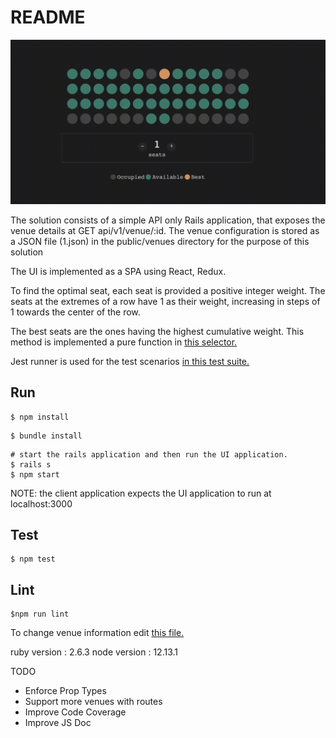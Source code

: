 # README

![](demo.gif)

The solution consists of a simple API only Rails application, that exposes the venue details at GET api/v1/venue/:id.
The venue configuration is stored as a JSON file (1.json) in the public/venues directory for the purpose of this solution

The UI is implemented as a SPA using React, Redux. 

To find the optimal seat, each seat is provided a positive integer weight. The seats at the extremes of a row have 1 as 
their weight, increasing in steps of 1 towards the center of the row.

The best seats are the ones having the highest cumulative weight. This method is implemented a pure function in [this selector.](ui/selectors/seat.selector.js)  

Jest runner is used for the test scenarios [ in this test suite.](ui/selectors/seat.selector.spec.js)  


## Run

```
$ npm install
```
```
$ bundle install
```
```
# start the rails application and then run the UI application.
$ rails s
$ npm start
``` 
NOTE: the client application expects the UI application to run at localhost:3000

## Test

```
$ npm test
```

## Lint

```
$npm run lint
``` 

To change venue information edit [this file.](public/venues/1.json)

ruby version : 2.6.3
node version : 12.13.1


TODO
* Enforce Prop Types
* Support more venues with routes
* Improve Code Coverage
* Improve JS Doc
